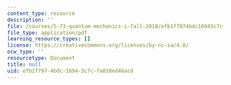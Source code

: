 ```yaml
---
content_type: resource
description: ''
file: /courses/5-73-quantum-mechanics-i-fall-2018/efb1f7974bdc16943c7cfa038ed46acd_MIT5_73F18_Lec12.pdf
file_type: application/pdf
learning_resource_types: []
license: https://creativecommons.org/licenses/by-nc-sa/4.0/
ocw_type: ''
resourcetype: Document
title: null
uid: efb1f797-4bdc-1694-3c7c-fa038ed46acd
---
```

